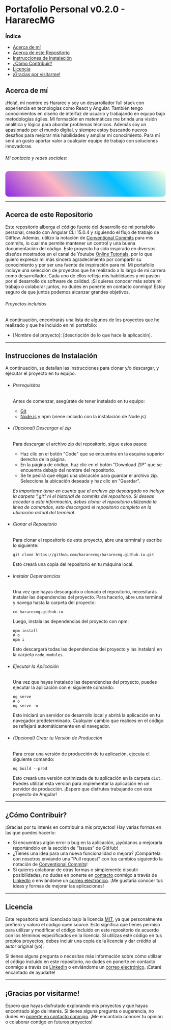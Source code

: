 # Portafolio Personal v0.2.0 - HararecMG

### <div id="indice">Índice</div>

- <a href="#acerca-de-mi" style="scroll-behavior: smooth;">Acerca de mí</a>
- <a href="#acerca-de-este-repositorio" style="scroll-behavior: smooth;">Acerca de este Repositorio</a>
- <a href="#instrucciones-de-instalacion" style="scroll-behavior: smooth;">Instrucciones de Instalación</a>
- <a href="#como-contribuir" style="scroll-behavior: smooth;">¿Cómo Contribuir?</a>
- <a href="#licencia" style="scroll-behavior: smooth;">Licencia</a>
- <a href="#gracias-por-visitarme" style="scroll-behavior: smooth;">¡Gracias por visitarme!</a>


## <div id="acerca-de-mi">Acerca de mí</div>

¡Hola!, mi nombre es Hararec y soy un desarrollador full stack con experiencia en tecnologías como React y Angular. También tengo conocimientos en diseño de interfaz de usuario y trabajando en equipo bajo metodologías ágiles. Mi formación en matemáticas me brinda una visión analítica y lógica para abordar problemas técnicos. Además soy un apasionado por el mundo digital, y siempre estoy buscando nuevos desafíos para mejorar mis habilidades y ampliar mi conocimiento. Para mí será un gusto aportar valor a cualquier equipo de trabajo con soluciones innovadoras.

###### <div id="contacto">_Mi contacto y redes sociales:_</div>

<div style="display: flex; justify-content: center; align-items: center; border-radius: 10px; background-repeat: no-repeat; background-image: linear-gradient(45deg, #8a2be2, #ffb6c1, #00bfff, #ffffe0); height: 80px;">
  <a href="https://github.com/hararecmg" style="background-image: url('https://camo.githubusercontent.com/b079fe922f00c4b86f1b724fbc2e8141c468794ce8adbc9b7456e5e1ad09c622/68747470733a2f2f6564656e742e6769746875622e696f2f537570657254696e7949636f6e732f696d616765732f7376672f6769746875622e737667'); width: 50px; height: 50px;   margin-right: 20px;" alt="Enlace a Github de Hararec MG"></a>
  <a href="https://www.twitter.com/HararecMG" style="background-image: url('https://camo.githubusercontent.com/35b0b8bfbd8840f35607fb56ad0a139047fd5d6e09ceb060c5c6f0a5abd1044c/68747470733a2f2f6564656e742e6769746875622e696f2f537570657254696e7949636f6e732f696d616765732f7376672f747769747465722e737667'); width: 50px; height: 50px;   margin-right: 20px;" alt="Enlace a Facebook de Hararec MG"></a>
  <a href="https://www.linkedin.com/in/hararec-medina-gonzález" style="background-image: url('https://camo.githubusercontent.com/c8a9c5b414cd812ad6a97a46c29af67239ddaeae08c41724ff7d945fb4c047e5/68747470733a2f2f6564656e742e6769746875622e696f2f537570657254696e7949636f6e732f696d616765732f7376672f6c696e6b6564696e2e737667'); width: 50px; height: 50px;   margin-right: 20px;" alt="Enlace a LinkedIn de Hararec MG"></a>
  <a href="https://www.facebook.com/hararec.medinagonzalez?mibextid=ZbWKwL" style="background-image: url('https://camo.githubusercontent.com/8f245234577766478eaf3ee72b0615e99bb9ef3eaa56e1c37f75692811181d5c/68747470733a2f2f6564656e742e6769746875622e696f2f537570657254696e7949636f6e732f696d616765732f7376672f66616365626f6f6b2e737667'); width: 50px; height: 50px;   margin-right: 20px;" alt="Enlace a Facebook de Hararec MG"></a>
  <a href="mailto:hararecmedina@gmail.com" style="background-image: url('https://camo.githubusercontent.com/4a3dd8d10a27c272fd04b2ce8ed1a130606f95ea6a76b5e19ce8b642faa18c27/68747470733a2f2f6564656e742e6769746875622e696f2f537570657254696e7949636f6e732f696d616765732f7376672f676d61696c2e737667'); width: 50px; height: 50px;" alt="Enlace para enviar un correo electrónico a hararecmedina@gmail.com"></a>
</div>


<hr/>

## <div id="acerca-de-este-repositorio">Acerca de este Repositorio</div>

Este repositorio alberga el código fuente del desarrollo de mi portafolio personal, creado con Angular CLI 15.0.4 y siguiendo el flujo de trabajo de Gitflow. Además, utilizo la notación de [Conventional Commits](https://www.conventionalcommits.org) para mis commits, lo cual me permite mantener un control y una buena documentación del código. Este proyecto ha sido inspirado en diversos diseños mostrados en el canal de Youtube [Online Tutorials](https://www.youtube.com/@OnlineTutorialsYT), por lo que quiero expresar mi más sincero agradecimiento por compartir su conocimiento y por ser una fuente de inspiración para mí. Mi portafolio incluye una selección de proyectos que he realizado a lo largo de mi carrera como desarrollador. Cada uno de ellos refleja mis habilidades y mi pasión por el desarrollo de software de calidad. ¡Si quieres conocer más sobre mi trabajo o colaborar juntos, no dudes en ponerte en contacto conmigo! Estoy seguro de que juntos podemos alcanzar grandes objetivos.

###### Proyectos incluidos

A continuación, encontrarás una lista de algunos de los proyectos que he realizado y que he incluido en mi portafolio:

- [Nombre del proyecto]: [descripción de lo que hace la aplicación].

<hr/>

## <div id="instrucciones-de-instalacion">Instrucciones de Instalación</div>

A continuación, se detallan las instrucciones para clonar y/o descargar, y ejecutar el proyecto en tu equipo.

- ###### Prerequisitos
  Antes de comenzar, asegúrate de tener instalado en tu equipo:

  - [Git](https://git-scm.com/downloads)
  - [Node.js](https://nodejs.org/es/download/) y npm (viene incluido con la instalación de Node.js)

- ###### (Opcional) Descargar el zip
  Para descargar el archivo zip del repositorio, sigue estos pasos:

  - Haz clic en el botón "Code" que se encuentra en la esquina superior derecha de la página.
  - En la página de código, haz clic en el botón "Download ZIP" que se encuentra debajo del nombre del repositorio.
  - Se te pedirá que eligas una ubicación para guardar el archivo zip. Selecciona la ubicación deseada y haz clic en "Guardar".

  _Es importante tener en cuenta que el archivo zip descargado no incluye la carpeta ".git" ni el historial de commits del repositorio. Si deseas acceder a esta información, debes clonar el repositorio utilizando la línea de comandos, esto descargará el repositorio completo en la ubicación actual del terminal._

- ###### Clonar el Repositorio
  Para clonar el repositorio de este proyecto, abre una terminal y escribe lo siguiente:
  ```
  git clone https://github.com/hararecmg/hararecmg.github.io.git
  ```
  Esto creará una copia del repositorio en tu máquina local.

- ###### Instalar Dependencias
  Una vez que hayas descargado o clonado el repositorio, necesitarás instalar las dependencias del proyecto. Para hacerlo, abre una terminal y navega hasta la carpeta del proyecto:
  ```
  cd hararecmg.github.io
  ```
  Luego, instala las dependencias del proyecto con npm:
  ```
  npm install
  # o
  npm i
  ```
  Esto descargará todas las dependencias del proyecto y las instalará en la carpeta `node_modules`.

- ###### Ejecutar la Aplicación
  Una vez que hayas instalado las dependencias del proyecto, puedes ejecutar la aplicación con el siguiente comando:
  ```
  ng serve
  # o
  ng serve -o
  ```
  Esto iniciará un servidor de desarrollo local y abrirá la aplicación en tu navegador predeterminado. Cualquier cambio que realices en el código se reflejará automáticamente en el navegador.

- ###### (Opcional) Crear tu Versión de Producción
  Para crear una versión de producción de tu aplicación, ejecuta el siguiente comando:
  ```
  ng build --prod
  ```
  Esto creará una versión optimizada de tu aplicación en la carpeta `dist`. Puedes utilizar esta versión para implementar la aplicación en un servidor de producción. ¡Espero que disfrutes trabajando con este proyecto de Angular!

<hr/>


## <div id="como-contribuir">¿Cómo Contribuir?</div>

¡Gracias por tu interés en contribuir a mis proyectos! Hay varias formas en las que puedes hacerlo:

- Si encuentras algún error o bug en la aplicación, ¡ayúdanos a mejorarla reportándolo en la sección de "Issues" de GitHub!
- ¿Tienes una idea para una nueva funcionalidad o mejora? ¡Compártela con nosotros enviando una "Pull request" con tus cambios siguiendo la notación de [Conventional Commits](https://www.conventionalcommits.org)!
- Si quieres colaborar de otras formas o simplemente discutir posibilidades, no dudes en ponerte en <a href="#contacto" style="scroll-behavior: smooth;">contacto</a> conmigo a través de [LinkedIn](www.linkedin.com/in/hararec-medina-gonzález) o enviándome un [correo electrónico](mailto:hararecmedina@gmail.com). ¡Me gustaría conocer tus ideas y formas de mejorar las aplicaciones!

<hr/>


## <div id="licencia">Licencia</div>

Este repositorio está licenciado bajo la licencia [MIT](https://opensource.org/licenses/MIT), ya que personalmente prefiero y valoro el código open source. Esto significa que tienes permiso para utilizar y modificar el código incluido en este repositorio de acuerdo con los términos especificados en la licencia. Si utilizas este código en tus propios proyectos, debes incluir una copia de la licencia y dar crédito al autor original (yo).

Si tienes alguna pregunta o necesitas más información sobre cómo utilizar el código incluido en este repositorio, no dudes en ponerte en contacto conmigo a través de [LinkedIn](www.linkedin.com/in/hararec-medina-gonzález) o enviándome un [correo electrónico](mailto:hararecmedina@gmail.com). ¡Estaré encantado de ayudarte!

<hr/>


## <div id="gracias-por-visitarme">¡Gracias por visitarme!</div>

Espero que hayas disfrutado explorando mis proyectos y que hayas encontrado algo de interés. Si tienes alguna pregunta o sugerencia, no dudes en <a href="#contacto" style="scroll-behavior: smooth;">ponerte en contacto conmigo</a>. ¡Me encantaría conocer tu opinión o colaborar contigo en futuros proyectos!

